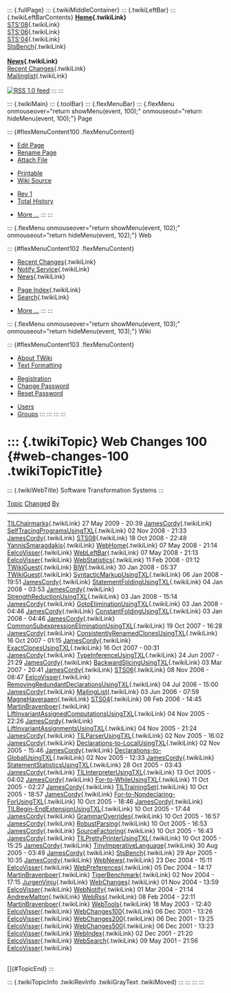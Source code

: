 ::: {.fullPage}
::: {.twikiMiddleContainer}
::: {.twikiLeftBar}
::: {.twikiLeftBarContents}
**[Home](WebHome){.twikiLink}**\
[STS\'08](STS08){.twikiLink}\
[STS\'06](http://www.program-transformation.org/Sts/STS06){.twikiLink}\
[STS\'04](STS04){.twikiLink}\
[StsBench](StsBench){.twikiLink}\
\
**[News](WebNews){.twikiLink}**\
[Recent Changes](WebChanges){.twikiLink}\
[Mailinglist](MailingList){.twikiLink}\
\
[![](../pub/rss.gif "RSS 1.0 feed")](WebRss@skin=rss)
:::
:::

::: {.twikiMain}
::: {.toolBar}
::: {.flexMenuBar}
::: {.flexMenu onmouseover="return showMenu(event, 100);" onmouseout="return hideMenu(event, 100);"}
Page

::: {#flexMenuContent100 .flexMenuContent}
-   [Edit
    Page](http://www.program-transformation.org/edit/Sts/WebChanges100?t=1536827764)
-   [Rename
    Page](http://www.program-transformation.org/rename/Sts/WebChanges100)
-   [Attach
    File](http://www.program-transformation.org/attach/Sts/WebChanges100)

<!-- -->

-   [Printable](http://www.program-transformation.org/view/Sts/WebChanges100?skin=print.pattern)
-   [Wiki
    Source](http://www.program-transformation.org/view/Sts/WebChanges100?skin=text&raw=on&contenttype=text/plain)

<!-- -->

-   [Rev
    1](http://www.program-transformation.org/view/Sts/WebChanges100?rev=1.1)
-   [Total
    History](http://www.program-transformation.org/rdiff/Sts/WebChanges100)

<!-- -->

-   [More
    \...](http://www.program-transformation.org/oops/Sts/WebChanges100?template=oopsmore&param1=1.1&param2=1.1)
:::
:::

::: {.flexMenu onmouseover="return showMenu(event, 102);" onmouseout="return hideMenu(event, 102);"}
Web

::: {#flexMenuContent102 .flexMenuContent}
-   [Recent Changes](WebChanges){.twikiLink}
-   [Notify Service](WebNotify){.twikiLink}
-   [News](WebNews){.twikiLink}

<!-- -->

-   [Page Index](WebIndex){.twikiLink}
-   [Search](WebSearch){.twikiLink}

<!-- -->

-   [More
    \...](http://www.program-transformation.org/oops/Sts/WebChanges100?template=oopsmore&param1=1.1&param2=1.1)
:::
:::

::: {.flexMenu onmouseover="return showMenu(event, 103);" onmouseout="return hideMenu(event, 103);"}
Wiki

::: {#flexMenuContent103 .flexMenuContent}
-   [About
    TWiki](http://www.program-transformation.org/view/TWiki/WebHome)
-   [Text
    Formatting](http://www.program-transformation.org/view/TWiki/TextFormattingRules)

<!-- -->

-   [Registration](http://www.program-transformation.org/view/TWiki/TWikiRegistration)
-   [Change
    Password](http://www.program-transformation.org/view/TWiki/ChangePassword)
-   [Reset
    Password](http://www.program-transformation.org/view/TWiki/ResetPassword)

<!-- -->

-   [Users](http://www.program-transformation.org/view/Main/TWikiUsers)
-   [Groups](http://www.program-transformation.org/view/Main/TWikiGroups)
:::
:::
:::
:::

::: {.twikiTopic}
Web Changes 100 {#web-changes-100 .twikiTopicTitle}
===============

::: {.twikiWebTitle}
Software Transformation Systems
:::

  [Topic](WebChanges100@sortcol=0&table=1&up=0#sorted_table "Sort by this column")                     [Changed](WebChanges100@sortcol=1&table=1&up=0#sorted_table "Sort by this column")   [By](WebChanges100@sortcol=2&table=1&up=0#sorted_table "Sort by this column")
  ---------------------------------------------------------------------------------------------------- ------------------------------------------------------------------------------------ -------------------------------------------------------------------------------
  [TILChairmarks](TILChairmarks){.twikiLink}                                                           27 May 2009 - 20:39                                                                  [JamesCordy](../Main/JamesCordy){.twikiLink}
  [SelfTracingProgramsUsingTXL](SelfTracingProgramsUsingTXL){.twikiLink}                               02 Nov 2008 - 21:33                                                                  [JamesCordy](../Main/JamesCordy){.twikiLink}
  [STS08](STS08){.twikiLink}                                                                           18 Oct 2008 - 22:48                                                                  [YannisSmaragdakis](../Main/YannisSmaragdakis){.twikiLink}
  [WebHome](WebHome){.twikiLink}                                                                       07 May 2008 - 21:14                                                                  [EelcoVisser](../Main/EelcoVisser){.twikiLink}
  [WebLeftBar](WebLeftBar){.twikiLink}                                                                 07 May 2008 - 21:13                                                                  [EelcoVisser](../Main/EelcoVisser){.twikiLink}
  [WebStatistics](WebStatistics){.twikiLink}                                                           11 Feb 2008 - 01:12                                                                  [TWikiGuest](../Main/TWikiGuest){.twikiLink}
  [BlW](BlW){.twikiLink}                                                                               30 Jan 2008 - 05:37                                                                  [TWikiGuest](../Main/TWikiGuest){.twikiLink}
  [SyntacticMarkupUsingTXL](SyntacticMarkupUsingTXL){.twikiLink}                                       06 Jan 2008 - 19:51                                                                  [JamesCordy](../Main/JamesCordy){.twikiLink}
  [StatementFoldingUsingTXL](StatementFoldingUsingTXL){.twikiLink}                                     04 Jan 2008 - 03:53                                                                  [JamesCordy](../Main/JamesCordy){.twikiLink}
  [StrengthReductionUsingTXL](StrengthReductionUsingTXL){.twikiLink}                                   03 Jan 2008 - 15:14                                                                  [JamesCordy](../Main/JamesCordy){.twikiLink}
  [GotoEliminationUsingTXL](GotoEliminationUsingTXL){.twikiLink}                                       03 Jan 2008 - 04:46                                                                  [JamesCordy](../Main/JamesCordy){.twikiLink}
  [ConstantFoldingUsingTXL](ConstantFoldingUsingTXL){.twikiLink}                                       03 Jan 2008 - 04:46                                                                  [JamesCordy](../Main/JamesCordy){.twikiLink}
  [CommonSubexpressionEliminationUsingTXL](CommonSubexpressionEliminationUsingTXL){.twikiLink}         19 Oct 2007 - 16:28                                                                  [JamesCordy](../Main/JamesCordy){.twikiLink}
  [ConsistentlyRenamedClonesUsingTXL](ConsistentlyRenamedClonesUsingTXL){.twikiLink}                   16 Oct 2007 - 01:15                                                                  [JamesCordy](../Main/JamesCordy){.twikiLink}
  [ExactClonesUsingTXL](ExactClonesUsingTXL){.twikiLink}                                               16 Oct 2007 - 00:31                                                                  [JamesCordy](../Main/JamesCordy){.twikiLink}
  [TypeInferenceUsingTXL](TypeInferenceUsingTXL){.twikiLink}                                           24 Jun 2007 - 21:29                                                                  [JamesCordy](../Main/JamesCordy){.twikiLink}
  [BackwardSlicingUsingTXL](BackwardSlicingUsingTXL){.twikiLink}                                       03 Mar 2007 - 20:41                                                                  [JamesCordy](../Main/JamesCordy){.twikiLink}
  [STS06](http://www.program-transformation.org/Sts/STS06){.twikiLink}                                 08 Nov 2006 - 08:47                                                                  [EelcoVisser](../Main/EelcoVisser){.twikiLink}
  [RemovingRedundantDeclarationsUsingTXL](RemovingRedundantDeclarationsUsingTXL){.twikiLink}           04 Jul 2006 - 15:00                                                                  [JamesCordy](../Main/JamesCordy){.twikiLink}
  [MailingList](MailingList){.twikiLink}                                                               03 Jun 2006 - 07:59                                                                  [MagneHaveraaen](../Main/MagneHaveraaen){.twikiLink}
  [STS04](STS04){.twikiLink}                                                                           06 Feb 2006 - 14:45                                                                  [MartinBravenboer](../Main/MartinBravenboer){.twikiLink}
  [LiftInvariantAssignedComputationsUsingTXL](LiftInvariantAssignedComputationsUsingTXL){.twikiLink}   04 Nov 2005 - 22:26                                                                  [JamesCordy](../Main/JamesCordy){.twikiLink}
  [LiftInvariantAssignmentsUsingTXL](LiftInvariantAssignmentsUsingTXL){.twikiLink}                     04 Nov 2005 - 21:24                                                                  [JamesCordy](../Main/JamesCordy){.twikiLink}
  [TILParserUsingTXL](TILParserUsingTXL){.twikiLink}                                                   02 Nov 2005 - 16:02                                                                  [JamesCordy](../Main/JamesCordy){.twikiLink}
  [Declarations-to-LocalUsingTXL](Declarations-to-LocalUsingTXL){.twikiLink}                           02 Nov 2005 - 15:46                                                                  [JamesCordy](../Main/JamesCordy){.twikiLink}
  [Declarations-to-GlobalUsingTXL](Declarations-to-GlobalUsingTXL){.twikiLink}                         02 Nov 2005 - 12:33                                                                  [JamesCordy](../Main/JamesCordy){.twikiLink}
  [StatementStatisticsUsingTXL](StatementStatisticsUsingTXL){.twikiLink}                               28 Oct 2005 - 03:43                                                                  [JamesCordy](../Main/JamesCordy){.twikiLink}
  [TILInterpreterUsingTXL](TILInterpreterUsingTXL){.twikiLink}                                         13 Oct 2005 - 04:02                                                                  [JamesCordy](../Main/JamesCordy){.twikiLink}
  [For-to-WhileUsingTXL](For-to-WhileUsingTXL){.twikiLink}                                             11 Oct 2005 - 02:27                                                                  [JamesCordy](../Main/JamesCordy){.twikiLink}
  [TILTrainingSet](TILTrainingSet){.twikiLink}                                                         10 Oct 2005 - 18:57                                                                  [JamesCordy](../Main/JamesCordy){.twikiLink}
  [For-to-Nondeclaring-ForUsingTXL](For-to-Nondeclaring-ForUsingTXL){.twikiLink}                       10 Oct 2005 - 18:46                                                                  [JamesCordy](../Main/JamesCordy){.twikiLink}
  [TILBegin-EndExtensionUsingTXL](TILBegin-EndExtensionUsingTXL){.twikiLink}                           10 Oct 2005 - 17:44                                                                  [JamesCordy](../Main/JamesCordy){.twikiLink}
  [GrammarOverrides](GrammarOverrides){.twikiLink}                                                     10 Oct 2005 - 16:57                                                                  [JamesCordy](../Main/JamesCordy){.twikiLink}
  [RobustParsing](RobustParsing){.twikiLink}                                                           10 Oct 2005 - 16:53                                                                  [JamesCordy](../Main/JamesCordy){.twikiLink}
  [SourceFactoring](SourceFactoring){.twikiLink}                                                       10 Oct 2005 - 16:43                                                                  [JamesCordy](../Main/JamesCordy){.twikiLink}
  [TILPrettyPrinterUsingTXL](TILPrettyPrinterUsingTXL){.twikiLink}                                     10 Oct 2005 - 15:25                                                                  [JamesCordy](../Main/JamesCordy){.twikiLink}
  [TinyImperativeLanguage](TinyImperativeLanguage){.twikiLink}                                         30 Aug 2005 - 03:49                                                                  [JamesCordy](../Main/JamesCordy){.twikiLink}
  [StsBench](StsBench){.twikiLink}                                                                     29 Apr 2005 - 10:35                                                                  [JamesCordy](../Main/JamesCordy){.twikiLink}
  [WebNews](WebNews){.twikiLink}                                                                       23 Dec 2004 - 15:11                                                                  [EelcoVisser](../Main/EelcoVisser){.twikiLink}
  [WebPreferences](WebPreferences){.twikiLink}                                                         05 Dec 2004 - 14:17                                                                  [MartinBravenboer](../Main/MartinBravenboer){.twikiLink}
  [TigerBenchmark](TigerBenchmark){.twikiLink}                                                         02 Nov 2004 - 17:15                                                                  [JurgenVinju](../Main/JurgenVinju){.twikiLink}
  [WebChanges](WebChanges){.twikiLink}                                                                 01 Nov 2004 - 13:59                                                                  [EelcoVisser](../Main/EelcoVisser){.twikiLink}
  [WebNotify](WebNotify){.twikiLink}                                                                   01 Mar 2004 - 21:14                                                                  [AndrewMalton](../Main/AndrewMalton){.twikiLink}
  [WebRss](WebRss){.twikiLink}                                                                         08 Feb 2004 - 22:11                                                                  [MartinBravenboer](../Main/MartinBravenboer){.twikiLink}
  [WebTools](WebTools){.twikiLink}                                                                     18 May 2003 - 12:40                                                                  [EelcoVisser](../Main/EelcoVisser){.twikiLink}
  [WebChanges100](WebChanges100){.twikiLink}                                                           06 Dec 2001 - 13:26                                                                  [EelcoVisser](../Main/EelcoVisser){.twikiLink}
  [WebChanges200](WebChanges200){.twikiLink}                                                           06 Dec 2001 - 13:25                                                                  [EelcoVisser](../Main/EelcoVisser){.twikiLink}
  [WebChanges500](WebChanges500){.twikiLink}                                                           06 Dec 2001 - 13:23                                                                  [EelcoVisser](../Main/EelcoVisser){.twikiLink}
  [WebIndex](WebIndex){.twikiLink}                                                                     02 Dec 2001 - 21:20                                                                  [EelcoVisser](../Main/EelcoVisser){.twikiLink}
  [WebSearch](WebSearch){.twikiLink}                                                                   09 May 2001 - 21:56                                                                  [EelcoVisser](../Main/EelcoVisser){.twikiLink}

\
[]{#TopicEnd}
:::

::: {.twikiTopicInfo .twikiRevInfo .twikiGrayText .twikiMoved}
:::
:::
:::
:::
